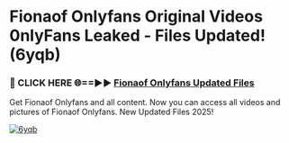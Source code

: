 # Fionaof Onlyfans Original Videos 0nlyFans Leaked - Files Updated! (6yqb)

<h3>🔴 CLICK HERE 🌐==►► <a href="https://tinyurl.com/2m67pmp6" rel="nofollow">Fionaof Onlyfans Updated Files</a></h3>

Get Fionaof Onlyfans and all content. Now you can access all videos and pictures of Fionaof Onlyfans. New Updated Files 2025!

[![6yqb](https://i.imgur.com/H4QAA4z.gif)](https://tinyurl.com/2m67pmp6)